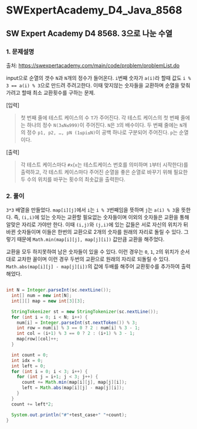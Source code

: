 # SWExpertAcademy_D4_Java_8568

## SW Expert Academy D4 8568. 3으로 나눈 수열

### 1. 문제설명

출처: https://swexpertacademy.com/main/code/problem/problemList.do

input으로 순열의 갯수 `N`과 `N`개의 정수가 들어온다. `i`번째 숫자가 `a(i)`라 할때 값도 `i % 3 == a(i) % 3`으로 만드려 주려고한다. 이때 맞지않는 숫자들을 교환하며 순열을 맞춰가려고 할때 최소 교환횟수를 구하는 문제.

[입력]
> 첫 번째 줄에 테스트 케이스의 수 `T`가 주어진다.
> 각 테스트 케이스의 첫 번째 줄에는 하나의 정수 `N(3≤N≤999)`이 주어진다.
> `N`은 `3`의 배수이다.
> 두 번째 줄에는 `N`개의 정수 `p1, p2, …, pN (1≤pi≤N)`이 공백 하나로 구분되어 주어진다.
> `p`는 순열이다.

[출력]
> 각 테스트 케이스마다 `#x`(`x`는 테스트케이스 번호를 의미하며 `1`부터 시작한다)를 출력하고,
> 각 테스트 케이스마다 주어진 순열을 좋은 순열로 바꾸기 위해 필요한 두 수의 위치를 바꾸는 횟수의 최솟값을 출력한다.

### 2. 풀이

`3*3` 배열을 만들었다. `map[i][j]`에서 `i`는 `i % 3`번째임을 뜻하며 `j`는 `a(i) % 3`을 뜻한다. 즉, `(i,i)`에 있는 숫자는 교환할 필요없는 숫자들이며 이외의 숫자들은 교환을 통해 알맞은 자리로 가야만 한다. 이때 `(i,j)`와 `(j,i)`에 있는 값들은 서로 자신의 위치가 뒤바뀐 숫자들이며 이들은 한번의 교환으로 2개의 숫자를 원래의 자리로 돌릴 수 있다. 그렇기 때문에 `Math.min(map[i][j], map[j][i])` 값만큼 교환을 해주었다.

교환을 모두 하지못하여 남은 숫자들이 있을 수 있다. 이런 경우는 `0`, `1`, `2`의 위치가 순서대로 교차한 꼴이며 이런 경우 두번의 교환으로 원래의 자리로 되돌릴 수 있다. `Math.abs(map[i][j] - map[j][i])`의 값에 두배를 해주어 교환횟수를 추가하여 출력해었다.

```java

int N = Integer.parseInt(sc.nextLine());
  int[] num = new int[N];
  int[][] map = new int[3][3];

  StringTokenizer st = new StringTokenizer(sc.nextLine());
  for (int i = 0; i < N; i++) {
    num[i] = Integer.parseInt(st.nextToken()) % 3;
    int row = num[i] % 3 == 0 ? 2 : num[i] % 3 - 1;
    int col = (i+1) % 3 == 0 ? 2 : (i+1) % 3 - 1;
    map[row][col]++;
  }

  int count = 0;
  int idx = 0;
  int left = 0;
  for (int i = 0; i < 3; i++) {
    for (int j = i+1; j < 3; j++) {
      count += Math.min(map[i][j], map[j][i]);
      left = Math.abs(map[i][j] - map[j][i]);
    }
  }
  count += left*2;

  System.out.println("#"+test_case+" "+count);
}

```
